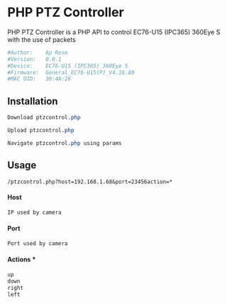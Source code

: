 # PHP PTZ Controller
PHP PTZ Controller is a PHP API to control EC76-U15 (IPC365) 360Eye S with the use of packets
```php
#Author: 	Ap Rose
#Version:	0.0.1
#Device:	EC76-U15 (IPC365) 360Eye S
#Firmware:	General_EC76-U15(P)_V4.16.80
#MAC OID: 	30:4A:26
```


## Installation
```css
Download ptzcontrol.php
```
```css
Upload ptzcontrol.php
```
```css
Navigate ptzcontrol.php using params
```

## Usage

```url
/ptzcontrol.php?host=192.168.1.68&port=23456action=*
```
#### Host
```css
IP used by camera
```
#### Port
```css
Port used by camera
```
#### Actions *
```css
up
down
right
left
```
